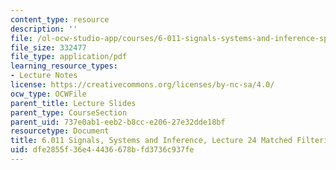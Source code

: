 ```yaml
---
content_type: resource
description: ''
file: /ol-ocw-studio-app/courses/6-011-signals-systems-and-inference-spring-2018/dfe2855f36e44436678bfd3736c937fe_MIT6_011S18lec24.pdf
file_size: 332477
file_type: application/pdf
learning_resource_types:
- Lecture Notes
license: https://creativecommons.org/licenses/by-nc-sa/4.0/
ocw_type: OCWFile
parent_title: Lecture Slides
parent_type: CourseSection
parent_uid: 737e0ab1-eeb2-b8cc-e206-27e32dde18bf
resourcetype: Document
title: 6.011 Signals, Systems and Inference, Lecture 24 Matched Filtering
uid: dfe2855f-36e4-4436-678b-fd3736c937fe
---
```

